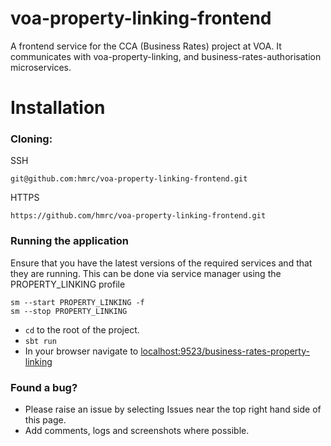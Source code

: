 voa-property-linking-frontend
=============
A frontend service for the CCA (Business Rates) project at VOA. It communicates with voa-property-linking, and business-rates-authorisation microservices.
 
# Installation
  
  
### Cloning:

SSH
```
git@github.com:hmrc/voa-property-linking-frontend.git
```
HTTPS
```
https://github.com/hmrc/voa-property-linking-frontend.git
```
### Running the application

Ensure that you have the latest versions of the required services and that they are running. This can be done via service manager using the PROPERTY_LINKING profile
```
sm --start PROPERTY_LINKING -f
sm --stop PROPERTY_LINKING
```
* `cd` to the root of the project.
* `sbt run`
* In your browser navigate to [localhost:9523/business-rates-property-linking](http://localhost:9523/business-rates-property-linking)


### Found a bug?

* Please raise an issue by selecting Issues near the top right hand side of this page.
* Add comments, logs and screenshots where possible.
